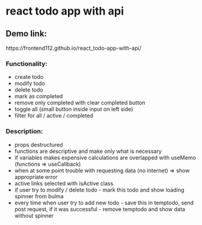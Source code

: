 <h1>react todo app with api</h1>

<h2>Demo link:</h2>
<p>https://frontend112.github.io/react_todo-app-with-api/</p>

<h3>Functionality:</h3>
<ul>
  <li>
    create todo
  </li>
  <li>
    modify todo
  </li>
  <li>
    delete todo
  </li>
  <li>
    mark as completed
  </li>
  <li>
    remove only completed with clear completed button
  </li>
  <li>
    toggle all (small button inside input on left side) 
  </li>
  <li>
    filter for all / active / completed
  </li>
</ul>

<h3>Description:</h3>
<ul>
  <li>props destructured</li>
  <li>functions are descriptive and make only what is necessary</li>
  <li>if variables makes expensive calculations are overlapped with useMemo (functions => useCallback)</li>
  <li>when at some point trouble with requesting data (no internet) => show appropriate error</li>
  <li>active links selected with isActive class</li>
  <li>if user try to modify / delete todo - mark this todo and show loading spinner from bulma</li>
  <li>every time when user try to add new todo - save this in temptodo, send post request, if it was successful - remove temptodo and show data without spinner</li>
</ul>

